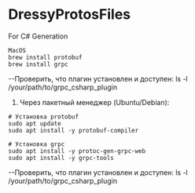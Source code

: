 # DressyProtosFiles
For C# Generation
```
MacOS
brew install protobuf
brew install grpc
```
--Проверить, что плагин установлен и доступен:
ls -l /your/path/to/grpc_csharp_plugin

1. Через пакетный менеджер (Ubuntu/Debian):
```
# Установка protobuf
sudo apt update
sudo apt install -y protobuf-compiler

# Установка grpc
sudo apt install -y protoc-gen-grpc-web
sudo apt install -y grpc-tools
```
--Проверить, что плагин установлен и доступен:
ls -l /your/path/to/grpc_csharp_plugin
